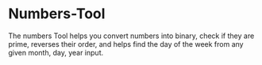 # Numbers-Tool
The numbers Tool helps you convert numbers into binary, check if they are prime, reverses their order, and helps find the day of the week from any given month, day, year input.
